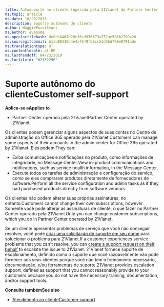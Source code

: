 ```yaml
---
title: Autosuporte ao cliente (operado pela 21Vianet do Partner Center)
ms.topic: article
ms.date: 10/29/2018
description: Suporte autônomo do cliente
author: MaggiePucciEvans
ms.author: evansma
ms.openlocfilehash: 0e0dc8401b29e16cd936f73a732ae58fb179942d
ms.sourcegitcommit: b1ab80345b4e4af649fb8cc51d96d798e0791ade
ms.translationtype: HT
ms.contentlocale: pt-BR
ms.lasthandoff: 04/23/2019
ms.locfileid: "62132296"
---
```

# <a name="customer-self-support"></a><span data-ttu-id="b95d0-103">Suporte autônomo do cliente</span><span class="sxs-lookup"><span data-stu-id="b95d0-103">Customer self-support</span></span>

<span data-ttu-id="b95d0-104">**Aplica-se a**</span><span class="sxs-lookup"><span data-stu-id="b95d0-104">**Applies to**</span></span>

-   <span data-ttu-id="b95d0-105">Partner Center operado pela 21Vianet</span><span class="sxs-lookup"><span data-stu-id="b95d0-105">Partner Center operated by 21Vianet</span></span>

<span data-ttu-id="b95d0-106">Os clientes podem gerenciar alguns aspectos de suas contas no Centro de administração do Office 365 operado pela 21Vianet.</span><span class="sxs-lookup"><span data-stu-id="b95d0-106">Customers can manage some aspects of their accounts in the admin center for Office 365 operated by 21Vianet.</span></span> <span data-ttu-id="b95d0-107">Eles podem:</span><span class="sxs-lookup"><span data-stu-id="b95d0-107">They can:</span></span>

-   <span data-ttu-id="b95d0-108">Exiba comunicações e notificações no produto, como informações de integridade, no Message Center.</span><span class="sxs-lookup"><span data-stu-id="b95d0-108">View in-product communications and notifications, such as service health information, in the Message Center.</span></span>
-   <span data-ttu-id="b95d0-109">Execute todos os tarefas de administração e configuração do serviço, como se eles compraram produtos diretamente de fornecedores de software.</span><span class="sxs-lookup"><span data-stu-id="b95d0-109">Perform all the service configuration and admin tasks as if they had purchased products directly from software vendors.</span></span> 

<span data-ttu-id="b95d0-110">Os clientes não podem alterar suas próprias assinaturas, no entanto.</span><span class="sxs-lookup"><span data-stu-id="b95d0-110">Customers cannot change their own subscriptions, however.</span></span> <span data-ttu-id="b95d0-111">Somente você pode alterar as assinaturas de cliente, o que fazer no Partner Center operado pela 21Vianet.</span><span class="sxs-lookup"><span data-stu-id="b95d0-111">Only you can change customer subscriptions, which you do in Partner Center operated by 21Vianet.</span></span>

<span data-ttu-id="b95d0-112">Se um cliente apresentar problemas de serviço que você não conseguir resolver, você pode [criar uma solicitação de suporte em seu nome](report-problems-on-behalf-of-a-customer.md) para solucionar o problema para 21Vianet.</span><span class="sxs-lookup"><span data-stu-id="b95d0-112">If a customer experiences service problems that you can't resolve, you can [create a support request on their behalf](report-problems-on-behalf-of-a-customer.md) to escalate the issue to 21Vianet.</span></span> <span data-ttu-id="b95d0-113">21Vianet fornece suporte de escalonamento, definido como o suporte que você razoavelmente não pode fornecer aos seus clientes porque você não tem o treinamento necessário, documentação, e/ou ferramentas de suporte.</span><span class="sxs-lookup"><span data-stu-id="b95d0-113">21Vianet provides escalation support, defined as support that you cannot reasonably provide to your customers because you do not have the necessary training, documentation, and/or support tools.</span></span>

<span data-ttu-id="b95d0-114">**Consulte também**</span><span class="sxs-lookup"><span data-stu-id="b95d0-114">**See also**</span></span>

-   [<span data-ttu-id="b95d0-115">Atendimento ao cliente</span><span class="sxs-lookup"><span data-stu-id="b95d0-115">Customer support</span></span>](customer-support.md)





 

 




